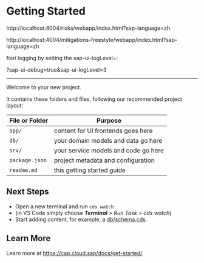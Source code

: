# Getting Started

http://localhost:4004/risks/webapp/index.html?sap-language=zh

http://localhost:4004/mitigations-freestyle/webapp/index.html?sap-language=zh

fiori logging by setting the sap-ui-logLevel=<level>:

?sap-ui-debug=true&sap-ui-logLevel=3

---

Welcome to your new project.

It contains these folders and files, following our recommended project layout:

| File or Folder | Purpose                              |
| -------------- | ------------------------------------ |
| `app/`         | content for UI frontends goes here   |
| `db/`          | your domain models and data go here  |
| `srv/`         | your service models and code go here |
| `package.json` | project metadata and configuration   |
| `readme.md`    | this getting started guide           |

## Next Steps

- Open a new terminal and run `cds watch`
- (in VS Code simply choose _**Terminal** > Run Task > cds watch_)
- Start adding content, for example, a [db/schema.cds](db/schema.cds).

## Learn More

Learn more at https://cap.cloud.sap/docs/get-started/.

